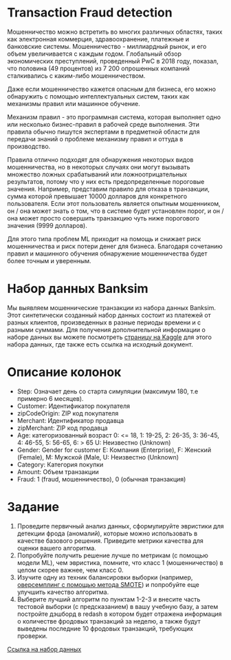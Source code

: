 # Transaction Fraud detection

Мошенничество можно встретить во многих различных областях, таких как электронная коммерция, здравоохранение, платежные и банковские системы. Мошенничество - миллиардный рынок, и его объем увеличивается с каждым годом. Глобальный обзор экономических преступлений, проведенный PwC в 2018 году, показал, что половина (49 процентов) из 7 200 опрошенных компаний сталкивались с каким-либо мошенничеством.

Даже если мошенничество кажется опасным для бизнеса, его можно обнаружить с помощью интеллектуальных систем, таких как механизмы правил или машинное обучение.

Механизм правил - это программная система, которая выполняет одно или несколько бизнес-правил в рабочей среде выполнения. Эти правила обычно пишутся экспертами в предметной области для передачи знаний о проблеме механизму правил и оттуда в производство.

Правила отлично подходят для обнаружения некоторых видов мошенничества, но в некоторых случаях они могут вызывать множество ложных срабатываний или ложноотрицательных результатов, потому что у них есть предопределенные пороговые значения. Например, представим правило для отказа в транзакции, сумма которой превышает 10000 долларов для конкретного пользователя. Если этот пользователь является опытным мошенником, он / она может знать о том, что в системе будет установлен порог, и он / она может просто совершить транзакцию чуть ниже порогового значения (9999 долларов).

Для этого типа проблем ML приходит на помощь и снижает риск мошенничества и риск потери денег для бизнеса. Благодаря сочетанию правил и машинного обучения обнаружение мошенничества будет более точным и уверенным.

# Набор данных Banksim
Мы выявляем мошеннические транзакции из набора данных Banksim. Этот синтетически созданный набор данных состоит из платежей от разных клиентов, произведенных в разные периоды времени и с разными суммами. Для получения дополнительной информации о наборе данных вы можете посмотреть [страницу на  Kaggle](https://www.kaggle.com/ntnu-testimon/banksim1) для этого набора данных, где также есть ссылка на исходный документ.

# Описание колонок
* Step: Означает день со старта симуляции (максимум 180, т.е примерно 6 месяцев).
* Customer: Идентификатор покупателя
* zipCodeOrigin: ZIP код покупателя
* Merchant: Идентификатор продавца
* zipMerchant: ZIP код продавца
* Age: категоризованный возраст
0: <= 18,
1: 19-25,
2: 26-35,
3: 36-45,
4: 46-55,
5: 56-65,
6: > 65
U: Неизвестно (Unknown)
* Gender: Gender for customer
E: Компания (Enterprise),
F: Женский (Female),
M: Мужской (Male,
U: Неизвестно (Unknown)
* Category: Категория покупки
* Amount: Объем транзакции
* Fraud: 1 (fraud, мошенничество), 0 (обычная транзакция)

# Задание
1. Проведите первичный анализ данных, сформулируйте эвристики для детекции фрода (аномалий), которые можно использовать в качестве базового решения. Приведите метрики качества для оценки вашего алгоритма.
2. Попробуйте получить решение лучше по метрикам (с помощью модели ML), чем эвристика, помните, что класс 1 (мошенничество) в целом скорее важнее, чем класс 0.
3. Изучите одну из техник балансировки выборки (например, [оверсемплинг с помощью метода SMOTE](https://habr.com/ru/post/461285/)) и попробуйте еще улучшить качество алгоритма.
4. Выберите лучший алгоритм по пунктам 1-2-3 и внесите часть тестовой выборки (с предсказанием) в вашу учебную базу, а затем постройте дэшборд в redash в котором будет отражена информация о количестве фродовых транзакций за неделю, а также будут выведены последние 10 фродовых транзакций, требующих проверки.

[Ссылка на набор данных](https://drive.google.com/file/d/1PFnTLIPx3lJ7pmf0JvVhjpWpZ8GsJTn7/view?usp=sharing)
